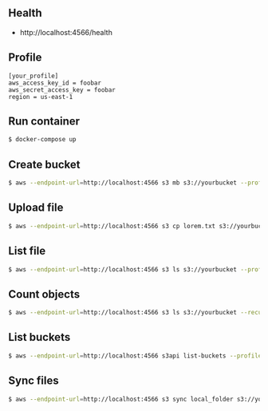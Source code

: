 ## Health
  - http://localhost:4566/health

## Profile
```
[your_profile]
aws_access_key_id = foobar
aws_secret_access_key = foobar
region = us-east-1
```


## Run container
```bash
$ docker-compose up
```

## Create bucket
```bash
$ aws --endpoint-url=http://localhost:4566 s3 mb s3://yourbucket --profile your_profile
```

## Upload file
```bash
$ aws --endpoint-url=http://localhost:4566 s3 cp lorem.txt s3://yourbucket --profile your_profile
```

## List file
```bash
$ aws --endpoint-url=http://localhost:4566 s3 ls s3://yourbucket --profile your_profile
```

## Count objects
```bash
$ aws --endpoint-url=http://localhost:4566 s3 ls s3://yourbucket --recursive --summarize --profile your_profile
```

## List buckets
```bash
$ aws --endpoint-url=http://localhost:4566 s3api list-buckets --profile your_profile
```

## Sync files
```bash
$ aws --endpoint-url=http://localhost:4566 s3 sync local_folder s3://yourbucket --profile your_profile
```